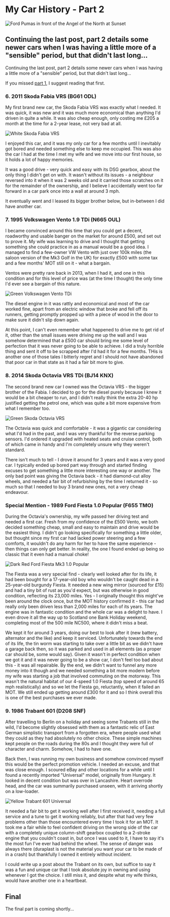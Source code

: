 # My Car History - Part 2

![Ford Pumas in front of the Angel of the North at Sunset](/static/car-angel.jpg)

## Continuing the last post, part 2 details some newer cars when I was having a little more of a "sensible" period, but that didn't last long...

Continuing the last post, part 2 details some newer cars when I was having a little more of a "sensible" period, but that didn't last long...

If you missed [part 1](/2022-08-07_car-history), I suggest reading that first.

### 6. 2011 Skoda Fabia VRS (BG61 ODL)

My first brand new car, the Skoda Fabia VRS was exactly what I needed. It was quick, it was new and it was much more economical than anything I'd driven in quite a while. It was also cheap enough, only costing me £205 a month at the time for a 2-year lease, not very bad at all.

![White Skoda Fabia VRS](/static/car-fabia.jpg)

I enjoyed this car, and it was my only car for a few months until I inevitably got bored and needed something else to keep me occupied. This was also the car I had at the time I met my wife and we move into our first house, so it holds a lot of happy memories.

It was a good drive - very quick and easy with its DSG gearbox, about the only thing I didn't get on with. It wasn't without its issues - a neighbour reversed into it when it was 2 weeks old and it carried those scratches on it for the remainder of the ownership, and I believe I accidentally went too far forward in a car park once into a wall at around 3 mph.

It eventually went and I leased its bigger brother below, but in-between I did have another car.

### 7. 1995 Volkswagen Vento 1.9 TDi (N665 OUL)

I became convinced around this time that you could get a decent, roadworthy and usable banger on the market for around £500, and set out to prove it. My wife was learning to drive and I thought that getting something she could practice in as a manual would be a good idea. I managed to find a few-owner VW Vento with just over 100k miles (the saloon version of the Mk3 Golf in the UK) for exactly £500 with some tax and a few months' MOT still on it - what a bargain.

Ventos were pretty rare back in 2013, when I had it, and one in this condition and for this level of price was (at the time I thought) the only time I'd ever see a bargain of this nature.

![Green Volkswagen Vento TDi](/static/car-vento.jpg)

The diesel engine in it was rattly and economical and most of the car worked fine, apart from an electric window that broke and fell off its runners, getting promptly propped up with a piece of wood in the door to make sure it didn't slip down again.

At this point, I can't even remember what happened to drive me to get rid of it, other than the small issues were driving me up the wall and I was somehow determined that a £500 car should bring me some level of perfection that it was never going to be able to achieve. I did a truly horrible thing and sent it off to be scrapped after I'd had it for a few months. THis is another one of those tales I bitterly regret and I should not have abandoned that poor car in that state as it had a fair bit more to give.

### 8. 2014 Skoda Octavia VRS TDi (BJ14 KNX)

The second brand new car I owned was the Octavia VRS - the bigger brother of the Fabia. I decided to go for the diesel purely because I knew it would be a bit cheaper to run, and I didn't really think the extra 20-40 hp justified getting the petrol one, which was quite a bit more expensive from what I remember too.

![Green Skoda Octavia VRS](/static/car-octavia.jpg)

The Octavia was quick and comfortable - it was a gigantic car considering what I'd had in the past, and I was very thankful for the reverse parking sensors. I'd ordered it upgraded with heated seats and cruise control, both of which came in handy and I'm completely unsure why they weren't standard.

There isn't much to tell - I drove it around for 3 years and it was a very good car. I typically ended up bored part way through and started finding excuses to get something a little more interesting one way or another. The only bad point was giving the Octavia back - it had diamond-cut alloy wheels, and needed a fair bit of refurbishing by the time I returned it - so much so that I needed to buy 3 brand new ones, not a very cheap endeavour.

### Special Mention - 1989 Ford Fiesta 1.0 Popular (F655 TMO)

During the Octavia's ownership, my wife passed her driving test and needed a first car. Fresh from my confidence of the £500 Vento, we both decided something cheap, small and easy to maintain and drive would be the easiest thing. I didn't go looking specifically for something a little older, but thought since my first car had lacked power steering and a few comforts, it wouldn't do any harm for her to have the same experience - then things can only get better. In reality, the one I found ended up being so classic that it even had a manual choke!

![Dark Red Ford Fiesta Mk3 1.0 Popular](/static/car-fiesta.jpg)

The Fiesta was a very special find - clearly well looked after for its life, it had been bought for a 17-year-old boy who wouldn't be caught dead in a 25-year-old burgundy Fiesta. It needed a new wing mirror (sourced for £15) and had a tiny bit of rust as you'd expect, but was otherwise in good condition, reflecting its 23,000 miles. Yes - I originally thought this might've been around the clock once, but the MOT history confirmed it - this car had really only been driven less than 2,000 miles for each of its years. The engine was in fantastic condition and the whole car was a delight to have. I even drove it all the way up to Scotland one Bank Holiday weekend, completing most of the 500 mile NC500, where it didn't miss a beat.

We kept it for around 3 years, doing our best to look after it (new battery, alternator and the like) and keep it serviced. Unfortunately towards the end of its life, the tin worm was starting to take over a little bit as we didn't have a garage back then, so it was parked and used in all elements (as a proper car should be, some would say). Given it wasn't in perfect condition when we got it and it was never going to be a show car, I don't feel too bad about this - it was all repairable. By the end, we didn't want to funnel any more money into it though and we needed something a bit more modern before my wife was starting a job that involved commuting on the motorway. This wasn't the natural habitat of our 4-speed 1.0 Fiesta (top speed of around 65 mph realistically) and so we let the Fiesta go, reluctantly, when it failed an MOT. We still ended up getting around £300 for it and so I think overall this is one of the best purchases we ever made.

### 9. 1986 Trabant 601 (D208 SNF)

After travelling to Berlin on a holiday and seeing some Trabants still in the wild, I'd become slightly obsessed with them as a fantastic relic of East German simplistic transport from a forgotten era, where people used what they could as they had absolutely no other choice. These simple machines kept people on the roads during the 80s and I thought they were full of character and charm. Somehow, I had to have one.

Back then, I was running my own business and somehow convinced myself this would be the perfect promotion vehicle. I needed an excuse, and that was close enough. I scoured eBay and other locations for a while until I found a recently imported "Universal" model, originally from Hungary. It looked in decent condition but was over in Lancashire. Heart overrode head, and the car was summarily purchased unseen, with it arriving shortly on a low-loader.

![Yellow Trabant 601 Universal](/static/car-trabant.jpg)

It needed a fair bit to get it working well after I first received it, needing a full service and a tune to get it working reliably, but after that had very few problems other than those encountered every time I took it for an MOT. It took me a fair while to feel confident driving on the wrong side of the car with a completely unique column-shift gearbox coupled to a 2-stroke engine that you couldn't coast in, but once I was used to it, I have to say it's the most fun I've ever had behind the wheel. The sense of danger was always there (duraplast is not the material you want your car to be made of in a crash) but thankfully I owned it entirely without incident.

I could write up a post about the Trabant on its own, but suffice to say it was a fun and unique car that I took absolute joy in owning and using whenever I got the choice. I still miss it, and despite what my wife thinks, would have another one in a heartbeat.

## Final

The final part is coming shortly...